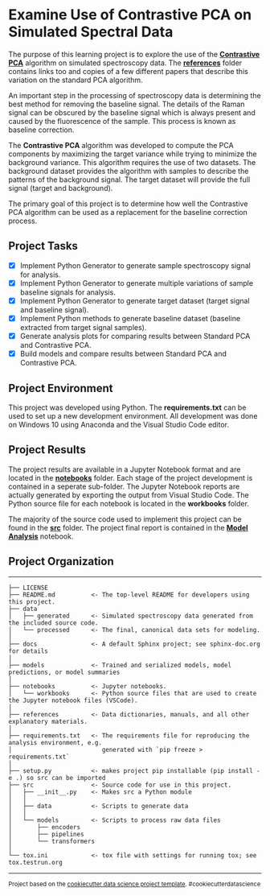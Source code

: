 Examine Use of Contrastive PCA on Simulated Spectral Data
=========================================================
The purpose of this learning project is to explore the use of the [**Contrastive PCA**](https://arxiv.org/abs/1709.06716) 
algorithm on simulated spectroscopy data.  The [**references**](./references) folder contains links too and copies of a 
few different papers that describe this variation on the standard PCA algorithm.

An important step in the processing of spectroscopy data is determining the best method for removing the 
baseline signal.  The details of the Raman signal can be obscured by the baseline signal which is always present and 
caused by the fluorescence of the sample.  This process is known as baseline correction.

The **Contrastive PCA** algorithm was developed to compute the PCA components by maximizing the target variance 
while trying to minimize the background variance.  This algorithm requires the use of two datasets.  The background
dataset provides the algorithm with samples to describe the patterns of the background signal.  The target dataset
will provide the full signal (target and background).

The primary goal of this project is to determine how well the Contrastive PCA algorithm can be used as a replacement 
for the baseline correction process.

## Project Tasks
- [X] Implement Python Generator to generate sample spectroscopy signal for analysis.
- [X] Implement Python Generator to generate multiple variations of sample baseline signals for analysis.
- [X] Implement Python Generator to generate target dataset (target signal and baseline signal).
- [X] Implement Python methods to generate baseline dataset (baseline extracted from target signal samples).
- [X] Generate analysis plots for comparing results between Standard PCA and Contrastive PCA.
- [X] Build models and compare results between Standard PCA and Contrastive PCA.

## Project Environment
This project was developed using Python.  The **requirements.txt** can be used to set up a new development
environment.  All development was done on Windows 10 using Anaconda and the Visual Studio Code editor.

## Project Results
The project results are available in a Jupyter Notebook format and are located in the [**notebooks**](./notebooks) 
folder.  Each stage of the project development is contained in a seperate sub-folder.  The Jupyter Notebook reports
are actually generated by exporting the output from Visual Studio Code.  The Python source file for each notebook 
is located in the **workbooks** folder.

The majority of the source code used to implement this project can be found in the [**src**](./src) folder.  The 
project final report is contained in the [**Model Analysis**](./notebooks/results/03-model-analysis.ipynb) notebook.

## Project Organization
------------

    ├── LICENSE
    ├── README.md          <- The top-level README for developers using this project.
    ├── data
    │   ├── generated      <- Simulated spectroscopy data generated from the included source code.
    │   └── processed      <- The final, canonical data sets for modeling.
    │
    ├── docs               <- A default Sphinx project; see sphinx-doc.org for details
    │
    ├── models             <- Trained and serialized models, model predictions, or model summaries
    │
    ├── notebooks          <- Jupyter notebooks.
    │   └── workbooks      <- Python source files that are used to create the Jupyter notebook files (VSCode).
    │
    ├── references         <- Data dictionaries, manuals, and all other explanatory materials.
    │
    ├── requirements.txt   <- The requirements file for reproducing the analysis environment, e.g.
    │                         generated with `pip freeze > requirements.txt`
    │
    ├── setup.py           <- makes project pip installable (pip install -e .) so src can be imported
    ├── src                <- Source code for use in this project.
    │   ├── __init__.py    <- Makes src a Python module
    │   │
    │   ├── data           <- Scripts to generate data
    │   │              
    │   └── models         <- Scripts to process raw data files     
    │       ├── encoders
    │       ├── pipelines
    │       └── transformers    
    │
    └── tox.ini            <- tox file with settings for running tox; see tox.testrun.org


--------

<p><small>Project based on the <a target="_blank" href="https://drivendata.github.io/cookiecutter-data-science/">cookiecutter data science project template</a>. #cookiecutterdatascience</small></p>
